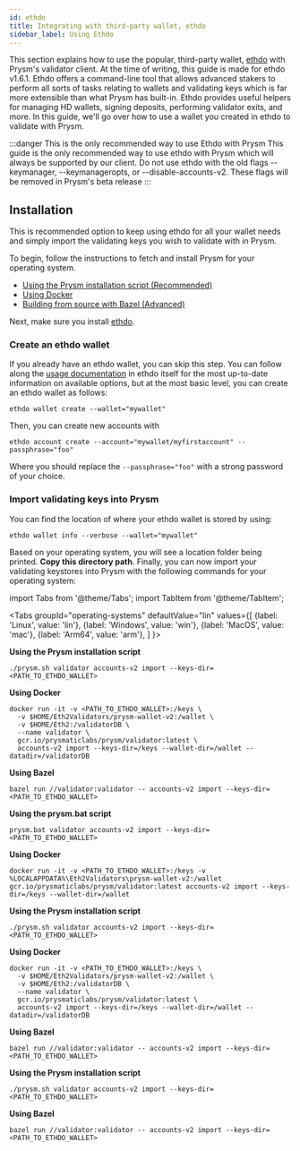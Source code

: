 ```yaml
---
id: ethdo
title: Integrating with third-party wallet, ethdo
sidebar_label: Using Ethdo
---
```


This section explains how to use the popular, third-party wallet, [ethdo](https://github.com/wealdtech/ethdo/tree/v1.6.1) with Prysm's validator client. At the time of writing, this guide is made for ethdo v1.6.1. Ethdo offers a command-line tool that allows advanced stakers to perform all sorts of tasks relating to wallets and validating keys which is far more extensible than what Prysm has built-in. Ethdo provides useful helpers for managing HD wallets, signing deposits, performing validator exits, and more. In this guide, we'll go over how to use a wallet you created in ethdo to validate with Prysm.

:::danger This is the only recommended way to use Ethdo with Prysm
This guide is the only recommended way to use ethdo with Prysm which will always be supported by our client. Do not use ethdo with the old flags --keymanager, --keymanageropts, or --disable-accounts-v2. These flags will be removed in Prysm's beta release
:::

## Installation

This is recommended option to keep using ethdo for all your wallet needs and simply import the validating keys you wish to validate with in Prysm.

To begin, follow the instructions to fetch and install Prysm for your operating system.

* [Using the Prysm installation script (Recommended)](/docs/install/install-with-script)
* [Using Docker](/docs/install/install-with-docker)
* [Building from source with Bazel (Advanced)](/docs/install/install-with-bazel)

Next, make sure you install [ethdo](https://github.com/wealdtech/ethdo/tree/v1.6.1).

### Create an ethdo wallet

If you already have an ethdo wallet, you can skip this step. You can follow along the [usage documentation](https://github.com/wealdtech/ethdo/blob/master/docs/usage.md#create-1) in ethdo itself for the most up-to-date information on available options, but at the most basic level, you can create an ethdo wallet as follows:

```
ethdo wallet create --wallet="mywallet"
```

Then, you can create new accounts with
```
ethdo account create --account="mywallet/myfirstaccount" --passphrase="foo"
```

Where you should replace the `--passphrase="foo"` with a strong password of your choice. 

### Import validating keys into Prysm

You can find the location of where your ethdo wallet is stored by using:

```
ethdo wallet info --verbose --wallet="mywallet"
```

Based on your operating system, you will see a location folder being printed. **Copy this directory path**. Finally, you can now import your validating keystores into Prysm with the following commands for your operating system:

import Tabs from '@theme/Tabs';
import TabItem from '@theme/TabItem';

<Tabs
  groupId="operating-systems"
  defaultValue="lin"
  values={[
    {label: 'Linux', value: 'lin'},
    {label: 'Windows', value: 'win'},
    {label: 'MacOS', value: 'mac'},
    {label: 'Arm64', value: 'arm'},
  ]
}>
<TabItem value="lin">

**Using the Prysm installation script**

```text
./prysm.sh validator accounts-v2 import --keys-dir=<PATH_TO_ETHDO_WALLET>
```

**Using Docker**

```text
docker run -it -v <PATH_TO_ETHDO_WALLET>:/keys \
  -v $HOME/Eth2Validators/prysm-wallet-v2:/wallet \
  -v $HOME/Eth2:/validatorDB \
  --name validator \
  gcr.io/prysmaticlabs/prysm/validator:latest \
  accounts-v2 import --keys-dir=/keys --wallet-dir=/wallet --datadir=/validatorDB
```

**Using Bazel**

```text
bazel run //validator:validator -- accounts-v2 import --keys-dir=<PATH_TO_ETHDO_WALLET>
```

</TabItem>
<TabItem value="win">

**Using the prysm.bat script**

```text
prysm.bat validator accounts-v2 import --keys-dir=<PATH_TO_ETHDO_WALLET>
```

**Using Docker**

```text
docker run -it -v <PATH_TO_ETHDO_WALLET>:/keys -v %LOCALAPPDATA%\Eth2Validators\prysm-wallet-v2:/wallet gcr.io/prysmaticlabs/prysm/validator:latest accounts-v2 import --keys-dir=/keys --wallet-dir=/wallet
```

</TabItem>
<TabItem value="mac">

**Using the Prysm installation script**

```text
./prysm.sh validator accounts-v2 import --keys-dir=<PATH_TO_ETHDO_WALLET>
```

**Using Docker**

```text
docker run -it -v <PATH_TO_ETHDO_WALLET>:/keys \
  -v $HOME/Eth2Validators/prysm-wallet-v2:/wallet \
  -v $HOME/Eth2:/validatorDB \
  --name validator \
  gcr.io/prysmaticlabs/prysm/validator:latest \
  accounts-v2 import --keys-dir=/keys --wallet-dir=/wallet --datadir=/validatorDB
```

**Using Bazel**

```text
bazel run //validator:validator -- accounts-v2 import --keys-dir=<PATH_TO_ETHDO_WALLET>
```

</TabItem>
<TabItem value="arm">

**Using the Prysm installation script**

```text
./prysm.sh validator accounts-v2 import --keys-dir=<PATH_TO_ETHDO_WALLET>
```

**Using Bazel**

```text
bazel run //validator:validator -- accounts-v2 import --keys-dir=<PATH_TO_ETHDO_WALLET>
```

</TabItem>
</Tabs>